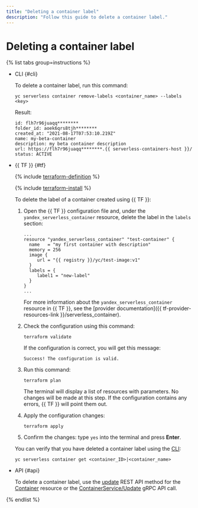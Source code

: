 ```yaml
---
title: "Deleting a container label"
description: "Follow this guide to delete a container label."
---
```


# Deleting a container label

{% list tabs group=instructions %}

- CLI {#cli}

   To delete a container label, run this command:

   ```
   yc serverless container remove-labels <container_name> --labels <key>
   ```

   Result:

   ```
   id: flh7r96juaqq********
   folder_id: aoek6qrs8tjh********
   created_at: "2021-08-17T07:53:10.219Z"
   name: my-beta-container
   description: my beta container description
   url: https://flh7r96juaqq********.{{ serverless-containers-host }}/
   status: ACTIVE
   ```

- {{ TF }} {#tf}

   {% include [terraform-definition](../../_tutorials/terraform-definition.md) %}

   {% include [terraform-install](../../_includes/terraform-install.md) %}

   To delete the label of a container created using {{ TF }}:

   1. Open the {{ TF }} configuration file and, under the `yandex_serverless_container` resource, delete the label in the `labels` section:
      ```hcl
      ...
      resource "yandex_serverless_container" "test-container" {
        name   = "my first container with description"
        memory = 256
        image {
           url = "{{ registry }}/yc/test-image:v1"
        }
        labels = {
           label1 = "new-label"
        }
      }
      ...
      ```

      For more information about the `yandex_serverless_container` resource in {{ TF }}, see the [provider documentation]({{ tf-provider-resources-link }}/serverless_container).

   1. Check the configuration using this command:
      ```
      terraform validate
      ```

      If the configuration is correct, you will get this message:

      ```
      Success! The configuration is valid.
      ```

   1. Run this command:
      ```
      terraform plan
      ```

      The terminal will display a list of resources with parameters. No changes will be made at this step. If the configuration contains any errors, {{ TF }} will point them out.

   1. Apply the configuration changes:
      ```
      terraform apply
      ```

   1. Confirm the changes: type `yes` into the terminal and press **Enter**.

   You can verify that you have deleted a container label using the [CLI](../../cli/):

   ```
   yc serverless container get <container_ID>|<container_name>
   ```

- API {#api}

   To delete a container label, use the [update](../containers/api-ref/Container/update.md) REST API method for the [Container](../containers/api-ref/Container/index.md) resource or the [ContainerService/Update](../containers/api-ref/grpc/container_service.md#Update) gRPC API call.

{% endlist %}